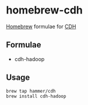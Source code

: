 homebrew-cdh
============

[Homebrew](http://mxcl.github.com/homebrew/) formulae for [CDH](http://www.cloudera.com/content/cloudera/en/products/cdh.html)

## Formulae
* cdh-hadoop

## Usage

```bash
brew tap hammer/cdh
brew install cdh-hadoop
```
